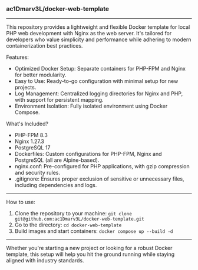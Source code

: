 ### ac1Dmarv3L/docker-web-template

---

This repository provides a lightweight and flexible Docker template for local PHP web development with Nginx as the web server. It's tailored for developers who value simplicity and performance while adhering to modern containerization best practices.

Features:

- Optimized Docker Setup: Separate containers for PHP-FPM and Nginx for better modularity.
- Easy to Use: Ready-to-go configuration with minimal setup for new projects.
- Log Management: Centralized logging directories for Nginx and PHP, with support for persistent mapping.
- Environment Isolation: Fully isolated environment using Docker Compose.

What's Included?

- PHP-FPM 8.3
- Nginx 1.27.3
- PostgreSQL 17
- Dockerfiles: Custom configurations for PHP-FPM, Nginx and PostgreSQL (all are Alpine-based).
- nginx.conf: Pre-configured for PHP applications, with gzip compression and security rules.
- .gitignore: Ensures proper exclusion of sensitive or unnecessary files, including dependencies and logs.

---

How to use:

1. Clone the repository to your machine: `git clone git@github.com:ac1Dmarv3L/docker-web-template.git`
2. Go to the directory: `cd docker-web-template`
3. Build images and start containers: `docker compose up --build -d`

---

Whether you're starting a new project or looking for a robust Docker template, this setup will help you hit the ground running while staying aligned with industry standards.